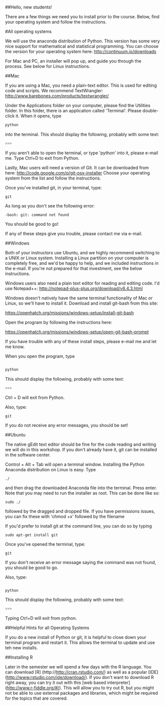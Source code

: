 ##Hello, new students!

There are a few things we need you to install prior to the course. Below, find your operating system and follow the instructions.

#All operating systems

We will use the anaconda distribution of Python. This version has some very nice support for mathematical and statistical programming. You can choose the version for your operating system here:  http://continuum.io/downloads

For Mac and PC, an installer will pop up, and guide you through the process. See below for Linux instructions.

##Mac

If you are using a Mac, you need a plain-text editor. This is used for editing code and scripts. We recommend TextWrangler:
http://www.barebones.com/products/textwrangler/

Under the Applications folder on your computer, please find the Utilities folder. In this folder, there is an application called 'Terminal'. Please double-click it. When it opens, type

```python
python
```

into the terminal. This should display the following, probably with some text:

```python
>>>
```

If you aren't able to open the terminal, or type 'python' into it, please e-mail me. Type Ctrl+D to exit from Python.

Lastly, Mac users will need a version of Git. It can be downloaded from here:
http://code.google.com/p/git-osx-installer 
Choose your operating system from the list and follow the instructions.

Once you've installed git, in your terminal, type:

```UNIX
git
```

As long as you don't see the following error:

```UNIX
-bash: git: command not found
```

You should be good to go!


If any of these steps give you trouble, please contact me via e-mail.

##Windows

Both of your instructors use Ubuntu, and we highly recommend switching to a UNIX or Linux system. Installing a Linux partition on your computer is completely free, and we'd be happy to help, and we included instructions in the e-mail. If you're not prepared for that investment, see the below instructions.

Windows users also need a plain text editor for reading and editing code. I'd use Notepad++: http://notepad-plus-plus.org/download/v6.4.3.html

Windows doesn't natively have the same terminal functionality of Mac or Linux, so we'll have to install it. Download and install git-bash from this site:

https://openhatch.org/missions/windows-setup/install-git-bash

Open the program by following the instructions here:

https://openhatch.org/missions/windows-setup/open-git-bash-prompt

If you have trouble with any of these install steps, please e-mail me and let me know.

When you open the program, type

```Python

python

```

This should display the following, probably with some text:

```python
>>>
```

Ctrl + D will exit from Python.

Also, type:

```UNIX
git
```

If you do not receive any error messages, you should be set!

##Ubuntu



The native gEdit text editor should be fine for the code reading and writing we will do in this workshop. If you don't already have it, git can be installed in the software center.

Control + Alt + Tab will open a terminal window. Installing the Python Anaconda distribution on Linux is easy. Type 

```UNIX
./
```

and then drag the downloaded Anaconda file into the terminal. Press enter. Note that you may need to run the installer as root. This can be done like so:

```UNIX
sudo ./
```
followed by the dragged and dropped file. If you have permissions issues, you can fix these with 'chmod +x' followed by the filename


If you'd prefer to install git at the command line, you can do so by typing 

```UNIX
sudo apt-get install git
```

Once you've opened the terminal, type:

```UNIX
git
```

If you don't receive an error message saying the command was not found, you should be good to go.

Also, type:


```Python

python

```
This should display the following, probably with some text:

```python
>>>
```

Typing Ctrl+D will exit from python.


##Helpful Hints for all Operating Systems

If you do a new install of Python or git, it is helpful to close down your terminal program and restart it. This allows the terminal to update and use teh new installs.

##Installing R

Later in the semester we will spend a few days with the R language. You can download [R] (http://http://cran.rstudio.com/) as well as a popular [IDE] (http://www.rstudio.com/ide/download/). If you don't want to download R right away, you can try it out with this [web based interpreter] (http://www.r-fiddle.org/#/). This will allow you to try out R, but you might not be able to use external packages and libraries, which might be required for the topics that are covered. 

